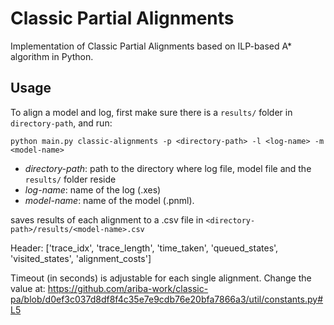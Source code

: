 # Classic Partial Alignments

Implementation of Classic Partial Alignments based on ILP-based A* algorithm in Python.

## Usage

To align a model and log, first make sure there is a `results/` folder in `directory-path`, and run:

```
python main.py classic-alignments -p <directory-path> -l <log-name> -m <model-name>
```

- _directory-path_: path to the directory where log file, model file and the `results/` folder reside
- _log-name_: name of the log (.xes)
- _model-name_: name of the model (.pnml).
  
saves results of each alignment to a .csv file in `<directory-path>/results/<model-name>.csv`

Header: ['trace_idx', 'trace_length', 'time_taken', 'queued_states', 'visited_states', 'alignment_costs']

Timeout (in seconds) is adjustable for each single alignment. Change the value at: https://github.com/ariba-work/classic-pa/blob/d0ef3c037d8df8f4c35e7e9cdb76e20bfa7866a3/util/constants.py#L5
